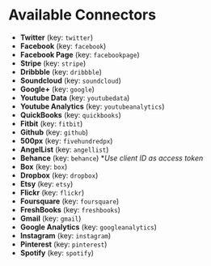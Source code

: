 Available Connectors
====================

- **Twitter**
(key: `twitter`)
- **Facebook**
(key: `facebook`)
- **Facebook Page**
(key: `facebookpage`)
- **Stripe**
(key: `stripe`)
- **Dribbble**
(key: `dribbble`)
- **Soundcloud**
(key: `soundcloud`)
- **Google+**
(key: `google`)
- **Youtube Data**
(key: `youtubedata`)
- **Youtube Analytics**
(key: `youtubeanalytics`)
- **QuickBooks**
(key: `quickbooks`)
- **Fitbit**
(key: `fitbit`)
- **Github**
(key: `github`)
- **500px**
(key: `fivehundredpx`)
- **AngelList**
(key: `angellist`)
- **Behance**
(key: `behance`) *_Use client ID as access token_
- **Box**
(key: `box`)
- **Dropbox**
(key: `dropbox`)
- **Etsy**
(key: `etsy`)
- **Flickr**
(key: `flickr`)
- **Foursquare**
(key: `foursquare`)
- **FreshBooks**
(key: `freshbooks`)
- **Gmail**
(key: `gmail`)
- **Google Analytics**
(key: `googleanalytics`)
- **Instagram**
(key: `instagram`)
- **Pinterest**
(key: `pinterest`)
- **Spotify**
(key: `spotify`)
